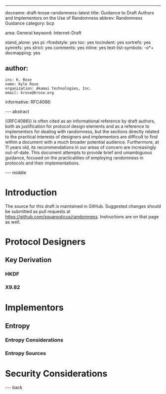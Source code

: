 ---
docname: draft-krose-randomness-latest
title: Guidance to Draft Authors and Implementors on the Use of Randomness
abbrev: Randomness Guidance
category: bcp

area: General
keyword: Internet-Draft

stand_alone: yes
pi:
    rfcedstyle: yes
    toc: yes
    tocindent: yes
    sortrefs: yes
    symrefs: yes
    strict: yes
    comments: yes
    inline: yes
    text-list-symbols: -o*+
    docmapping: yes

author:
 -
    ins: K. Rose
    name: Kyle Rose
    organization: Akamai Technologies, Inc.
    email: krose@krose.org

informative:
    RFC4086:

--- abstract

{{RFC4086}} is often cited as an informational reference by draft authors, both
as justification for protocol design elements and as a reference to
implementors for dealing with randomness, but the sections directly related to
the practical interests of designers and implementors are difficult to find
within a document with a much broader potential audience. Furthermore, at 11
years old, its recommendations in our areas of concern are increasingly
out-of-date. This document attempts to provide brief and umambiguous guidance,
focused on the practicalities of employing randomness in protocols and their
implementations.

--- middle

# Introduction

The source for this draft is maintained in GitHub. Suggested changes should be
submitted as pull requests at https://github.com/squarooticus/randomness.
Instructions are on that page as well.

# Protocol Designers

## Key Derivation

### HKDF

### X9.82

# Implementors

## Entropy

### Entropy Considerations

### Entropy Sources

# Security Considerations

--- back
